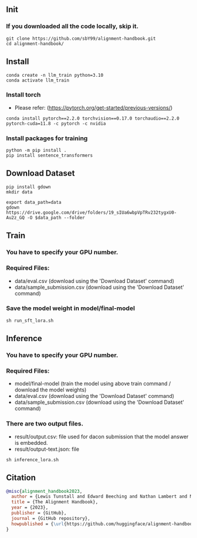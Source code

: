 ## Init
### If you downloaded all the code locally, skip it.
```
git clone https://github.com/sbY99/alignment-handbook.git
cd alignment-handbook/
```

## Install
```
conda create -n llm_train python=3.10
conda activate llm_train
```

### Install torch
- Please refer: (https://pytorch.org/get-started/previous-versions/)
```
conda install pytorch==2.2.0 torchvision==0.17.0 torchaudio==2.2.0 pytorch-cuda=11.8 -c pytorch -c nvidia
```

### Install packages for training
```
python -m pip install .
pip install sentence_transformers
```

## Download Dataset
```
pip install gdown
mkdir data
```

```
export data_path=data
gdown https://drive.google.com/drive/folders/19_sIUa6wbpVpTRv232tygxU0-Au2z_GQ -O $data_path --folder
```


## Train
### You have to specify your GPU number.
### Required Files: 
- data/eval.csv (download using the 'Download Dataset' command)
- data/sample_submission.csv (download using the 'Download Dataset' command)
### Save the model weight in model/final-model
```
sh run_sft_lora.sh
```

## Inference

### You have to specify your GPU number.
### Required Files: 
- model/final-model (train the model using above train command / download the model weights)
- data/eval.csv (download using the 'Download Dataset' command)
- data/sample_submission.csv (download using the 'Download Dataset' command)
  
### There are two output files. 
- result/output.csv: file used for dacon submission that the model answer is embedded.
- result/output-text.json: file
```
sh inference_lora.sh
```

## Citation

```bibtex
@misc{alignment_handbook2023,
  author = {Lewis Tunstall and Edward Beeching and Nathan Lambert and Nazneen Rajani and Shengyi Huang and Kashif Rasul and Alexander M. Rush and Thomas Wolf},
  title = {The Alignment Handbook},
  year = {2023},
  publisher = {GitHub},
  journal = {GitHub repository},
  howpublished = {\url{https://github.com/huggingface/alignment-handbook}}
}
```
